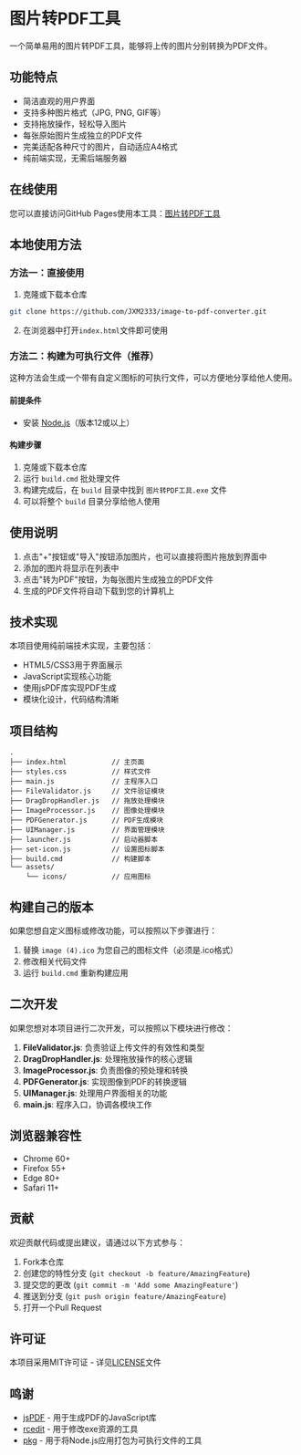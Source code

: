 # 图片转PDF工具

一个简单易用的图片转PDF工具，能够将上传的图片分别转换为PDF文件。

## 功能特点

- 简洁直观的用户界面
- 支持多种图片格式（JPG, PNG, GIF等）
- 支持拖放操作，轻松导入图片
- 每张原始图片生成独立的PDF文件
- 完美适配各种尺寸的图片，自动适应A4格式
- 纯前端实现，无需后端服务器

## 在线使用

您可以直接访问GitHub Pages使用本工具：[图片转PDF工具](https://jxm2333.github.io/image-to-pdf-converter/)

## 本地使用方法

### 方法一：直接使用

1. 克隆或下载本仓库
```bash
git clone https://github.com/JXM2333/image-to-pdf-converter.git
```

2. 在浏览器中打开`index.html`文件即可使用

### 方法二：构建为可执行文件（推荐）

这种方法会生成一个带有自定义图标的可执行文件，可以方便地分享给他人使用。

#### 前提条件

- 安装 [Node.js](https://nodejs.org/)（版本12或以上）

#### 构建步骤

1. 克隆或下载本仓库
2. 运行 `build.cmd` 批处理文件
3. 构建完成后，在 `build` 目录中找到 `图片转PDF工具.exe` 文件
4. 可以将整个 `build` 目录分享给他人使用

## 使用说明

1. 点击"+"按钮或"导入"按钮添加图片，也可以直接将图片拖放到界面中
2. 添加的图片将显示在列表中
3. 点击"转为PDF"按钮，为每张图片生成独立的PDF文件
4. 生成的PDF文件将自动下载到您的计算机上

## 技术实现

本项目使用纯前端技术实现，主要包括：

- HTML5/CSS3用于界面展示
- JavaScript实现核心功能
- 使用jsPDF库实现PDF生成
- 模块化设计，代码结构清晰

## 项目结构

```
.
├── index.html           // 主页面
├── styles.css           // 样式文件
├── main.js              // 主程序入口
├── FileValidator.js     // 文件验证模块
├── DragDropHandler.js   // 拖放处理模块
├── ImageProcessor.js    // 图像处理模块
├── PDFGenerator.js      // PDF生成模块
├── UIManager.js         // 界面管理模块
├── launcher.js          // 启动器脚本
├── set-icon.js          // 设置图标脚本
├── build.cmd            // 构建脚本
└── assets/
    └── icons/           // 应用图标
```

## 构建自己的版本

如果您想自定义图标或修改功能，可以按照以下步骤进行：

1. 替换 `image (4).ico` 为您自己的图标文件（必须是.ico格式）
2. 修改相关代码文件
3. 运行 `build.cmd` 重新构建应用

## 二次开发

如果您想对本项目进行二次开发，可以按照以下模块进行修改：

1. **FileValidator.js**: 负责验证上传文件的有效性和类型
2. **DragDropHandler.js**: 处理拖放操作的核心逻辑
3. **ImageProcessor.js**: 负责图像的预处理和转换
4. **PDFGenerator.js**: 实现图像到PDF的转换逻辑
5. **UIManager.js**: 处理用户界面相关的功能
6. **main.js**: 程序入口，协调各模块工作

## 浏览器兼容性

- Chrome 60+
- Firefox 55+
- Edge 80+
- Safari 11+

## 贡献

欢迎贡献代码或提出建议，请通过以下方式参与：

1. Fork本仓库
2. 创建您的特性分支 (`git checkout -b feature/AmazingFeature`)
3. 提交您的更改 (`git commit -m 'Add some AmazingFeature'`)
4. 推送到分支 (`git push origin feature/AmazingFeature`)
5. 打开一个Pull Request

## 许可证

本项目采用MIT许可证 - 详见[LICENSE](LICENSE)文件

## 鸣谢

- [jsPDF](https://github.com/parallax/jsPDF) - 用于生成PDF的JavaScript库
- [rcedit](https://github.com/electron/node-rcedit) - 用于修改exe资源的工具
- [pkg](https://github.com/vercel/pkg) - 用于将Node.js应用打包为可执行文件的工具
